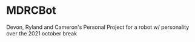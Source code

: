 # MDRCBot
Devon, Ryland and Cameron's Personal Project for a robot w/ personality over the 2021 october break
